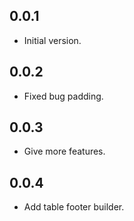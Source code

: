 ## 0.0.1

* Initial version.

## 0.0.2

* Fixed bug padding.

## 0.0.3

* Give more features.

## 0.0.4

* Add table footer builder.